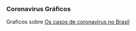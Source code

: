 
<!-- README.md is generated from README.Rmd. Please edit that file -->

### Coronavirus Gráficos

Graficos sobre [Os casos de coronavírus no Brasil](https://afonsocampos.github.io/covid19br/)



